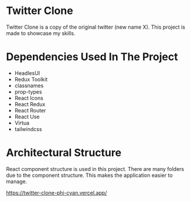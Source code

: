 # Twitter Clone

Twitter Clone is a copy of the original twitter (new name X). This project is made to showcase my skills.

# Dependencies Used In The Project
- HeadlesUI
- Redux Toolkit
- classnames
- prop-types
- React Icons
- React Redux
- React Router
- React Use
- Virtua
- tailwindcss

# Architectural Structure
React component structure is used in this project. There are many folders due to the component structure. This makes the application easier to manage.





https://twitter-clone-phi-cyan.vercel.app/
